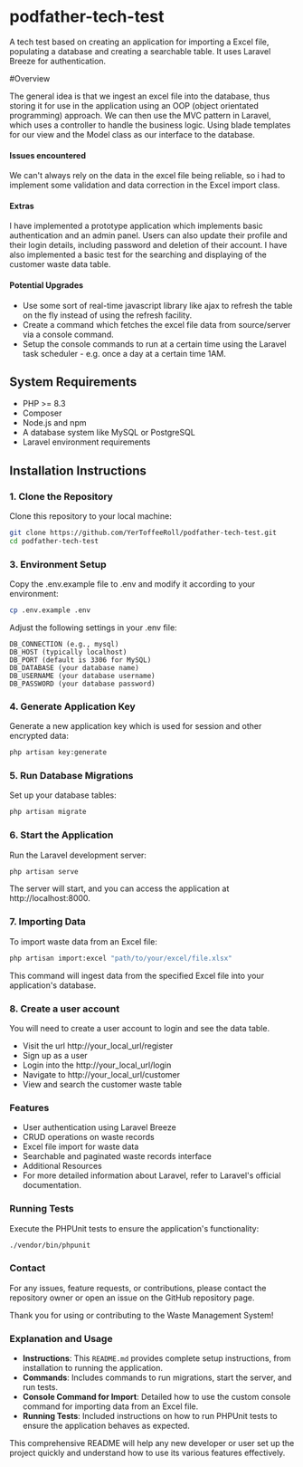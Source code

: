 
# podfather-tech-test
A tech test based on creating an application for importing a Excel file, populating a database and creating a searchable table.  It uses Laravel Breeze for authentication.

#Overview

The general idea is that we ingest an excel file into the database, thus storing it for use in the application using an OOP (object orientated programming) approach. We can then use the MVC pattern in Laravel, which uses a controller to handle the business logic. Using blade templates for our view and the Model class as our interface to the database. 

#### Issues encountered
We can't always rely on the data in the excel file being reliable, so i had to implement some validation and data correction in the Excel import class. 

#### Extras
I have implemented a prototype application which implements basic authentication and an admin panel. Users can also update their profile and their login details, including password and deletion of their account. I have also implemented a basic test for the searching and displaying of the customer waste data table. 

#### Potential Upgrades
- Use some sort of real-time javascript library like ajax to refresh the table on the fly instead of using the refresh facility.
- Create a command which fetches the excel file data from source/server via a console command.
- Setup the console commands to run at a certain time using the Laravel task scheduler - e.g. once a day at a certain time 1AM.


## System Requirements

- PHP >= 8.3
- Composer
- Node.js and npm
- A database system like MySQL or PostgreSQL
- Laravel environment requirements

## Installation Instructions

### 1. Clone the Repository

Clone this repository to your local machine:

```bash
git clone https://github.com/YerToffeeRoll/podfather-tech-test.git
cd podfather-tech-test
```

### 3. Environment Setup
Copy the .env.example file to .env and modify it according to your environment:

```bash
cp .env.example .env
```

Adjust the following settings in your .env file:

    DB_CONNECTION (e.g., mysql)
    DB_HOST (typically localhost)
    DB_PORT (default is 3306 for MySQL)
    DB_DATABASE (your database name)
    DB_USERNAME (your database username)
    DB_PASSWORD (your database password)

### 4. Generate Application Key
Generate a new application key which is used for session and other encrypted data:
```bash
php artisan key:generate

```

###  5. Run Database Migrations
Set up your database tables:

```bash
php artisan migrate

```

### 6. Start the Application
Run the Laravel development server:
```bash
php artisan serve

```
The server will start, and you can access the application at http://localhost:8000.



### 7. Importing Data
To import waste data from an Excel file:

```bash
php artisan import:excel "path/to/your/excel/file.xlsx"

```

This command will ingest data from the specified Excel file into your application's database.

### 8. Create a user account
You will need to create a user account to login and see the data table. 

- Visit the url  http://your_local_url/register
- Sign up as a user
- Login into the http://your_local_url/login
- Navigate to  http://your_local_url/customer
- View and search the customer waste table



### Features
- User authentication using Laravel Breeze
- CRUD operations on waste records
- Excel file import for waste data
- Searchable and paginated waste records interface
- Additional Resources
- For more detailed information about Laravel, refer to Laravel's official documentation.

### Running Tests
Execute the PHPUnit tests to ensure the application's functionality:

```bash
./vendor/bin/phpunit

```
### Contact
For any issues, feature requests, or contributions, please contact the repository owner or open an issue on the GitHub repository page.

Thank you for using or contributing to the Waste Management System!


### Explanation and Usage

- **Instructions**: This `README.md` provides complete setup instructions, from installation to running the application.
- **Commands**: Includes commands to run migrations, start the server, and run tests.
- **Console Command for Import**: Detailed how to use the custom console command for importing data from an Excel file.
- **Running Tests**: Included instructions on how to run PHPUnit tests to ensure the application behaves as expected.

This comprehensive README will help any new developer or user set up the project quickly and understand how to use its various features effectively.




